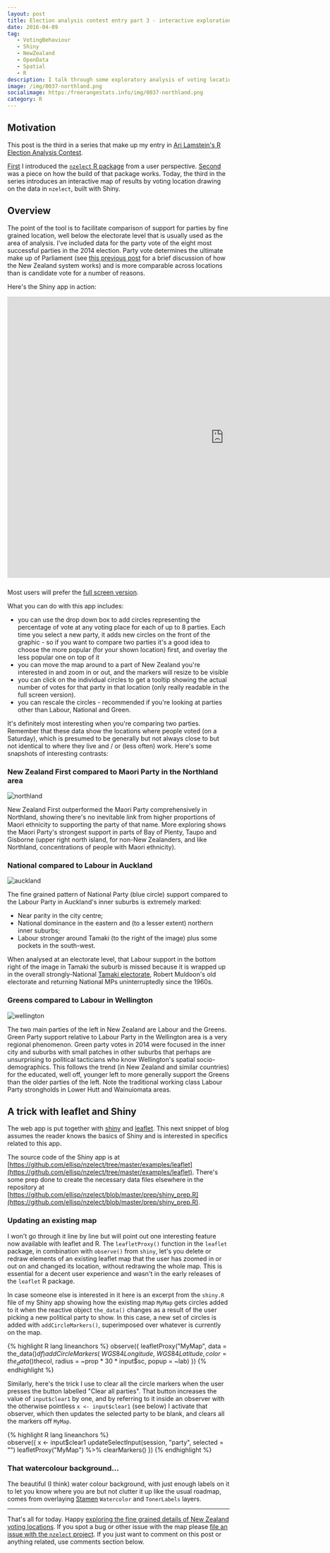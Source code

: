 ```yaml
---
layout: post
title: Election analysis contest entry part 3 - interactive exploration of voting locations with leaflet and Shiny
date: 2016-04-09
tag: 
   - VotingBehaviour
   - Shiny
   - NewZealand
   - OpenData
   - Spatial
   - R
description: I talk through some exploratory analysis of voting location with a Shiny application using the {nzelect} New Zealand General Election 2014 data.
image: /img/0037-northland.png
socialimage: https:/freerangestats.info/img/0037-northland.png
category: R
---
```

<style>
               #scaled-frame { width: 1400px; height: 910px; border: 0px; }
               #scaled-frame {
               zoom: 0.67;
               -moz-transform: scale(0.7);
               -moz-transform-origin: 0 0;
               -o-transform: scale(0.7);
               -o-transform-origin: 0 0;
               -webkit-transform: scale(0.7);
               -webkit-transform-origin: 0 0;
               overflow: hidden;
               }

               @media screen and (-webkit-min-device-pixel-ratio:0) {
               #scaled-frame  { zoom: 1;  }
               }
</style>
## Motivation
This post is the third in a series that make up my entry in [Ari Lamstein's R Election Analysis Contest](http://www.arilamstein.com/blog/2016/03/28/announcing-r-election-analysis-contest/).  

[First](/blog/2016/04/03/nzelect1.html) I introduced the [`nzelect` R package](https://github.com/ellisp/nzelect) from a user perspective.  [Second](/blog/2016/04/04/nzelect2.html) was a piece on how the build of that package works.  Today, the third in the series introduces an interactive map of results by voting location drawing on the data in `nzelect`, built with Shiny.

## Overview
The point of the tool is to facilitate comparison of support for parties by fine grained location, well below the electorate level that is usually used as the area of analysis. I've included data for the party vote of the eight most successful parties in the 2014 election.  Party vote determines the ultimate make up of Parliament (see [this previous post](/blog/2016/04/03/nzelect1.html) for a brief discussion of how the New Zealand system works) and is more comparable across locations than is candidate vote for a number of reasons.

Here's the Shiny app in action:
<div style="height: 647px">
<iframe id="scaled-frame" width="980" src="https://ellisp.shinyapps.io/NZ-general-election-2014/" style = "overflow-y: hidden;"></iframe>
</div>

Most users will prefer the [full screen version](https://ellisp.shinyapps.io/NZ-general-election-2014/).

What you can do with this app includes:

* you can use the drop down box to add circles representing the percentage of vote at any voting place for each of up to 8 parties.  Each time you select a new party, it adds new circles on the front of the graphic - so if you want to compare two parties it's a good idea to choose the more popular (for your shown location) first, and overlay the less popular one on top of it
* you can move the map around to a part of New Zealand you're interested in and zoom in or out, and the markers will resize to be visible
* you can click on the individual circles to get a tooltip showing the actual number of votes for that party in that location (only really readable in the full screen version).
* you can rescale the circles - recommended if you're looking at parties other than Labour, National and Green.

It's definitely most interesting when you're comparing two parties.  Remember that these data show the locations where people voted (on a Saturday), which is presumed to be generally but not always close to but not identical to where they live and / or (less often) work.  Here's some snapshots of interesting contrasts:

### New Zealand First compared to Maori Party in the Northland area  
![northland](/img/0037-northland.png)

New Zealand First outperformed the Maori Party comprehensively in Northland, showing there's no inevitable link from higher proportions of Maori ethnicity to supporting the party of that name.  More exploring shows the Maori Party's strongest support in parts of Bay of Plenty, Taupo and Gisborne (upper right north island, for non-New Zealanders, and like Northland, concentrations of people with Maori ethnicity).

### National compared to Labour in Auckland
![auckland](/img/0037-auckland.png)

The fine grained pattern of National Party (blue circle) support compared to the Labour Party in Auckland's inner suburbs is extremely marked:

* Near parity in the city centre; 
* National dominance in the eastern and (to a lesser extent) northern inner suburbs; 
* Labour stronger around Tamaki (to the right of the image) plus some pockets in the south-west.  

When analysed at an electorate level, that Labour support in the bottom right of the image in Tamaki the suburb is missed because it is wrapped up in the overall strongly-National [Tamaki electorate](https://en.wikipedia.org/wiki/T%C4%81maki_(New_Zealand_electorate)), Robert Muldoon's old electorate and returning National MPs uninterruptedly since the 1960s.

### Greens compared to Labour in Wellington
![wellington](/img/0037-wellington.png)

The two main parties of the left in New Zealand are Labour and the Greens.  Green Party support relative to Labour Party in the Wellington area is a very regional phenomenon.   Green party votes in 2014 were focused in the inner city and suburbs with small patches in other suburbs that perhaps are unsurprising to political tacticians who know Wellington's spatial socio-demographics.  This follows the trend (in New Zealand and similar countries) for the educated, well off, younger left to more generally support the Greens than the older parties of the left.  Note the traditional working class Labour Party strongholds in Lower Hutt and Wainuiomata areas.

## A trick with leaflet and Shiny
The web app is put together with [shiny](http://shiny.rstudio.com/) and [leaflet](https://rstudio.github.io/leaflet/).  This next snippet of blog assumes the reader knows the basics of Shiny and is interested in specifics related to this app.

The source code of the Shiny app is at [https://github.com/ellisp/nzelect/tree/master/examples/leaflet](https://github.com/ellisp/nzelect/tree/master/examples/leaflet).  There's some prep done to create the necessary data files elsewhere in the repository at [https://github.com/ellisp/nzelect/blob/master/prep/shiny_prep.R](https://github.com/ellisp/nzelect/blob/master/prep/shiny_prep.R).  

### Updating an existing map
I won't go through it line by line but will point out one interesting feature now available with leaflet and R.  The `leafletProxy()` function in the `leaflet` package, in combination with `observe()` from `shiny`, let's you delete or redraw elements of an existing leaflet map that the user has zoomed in or out on and changed its location, without redrawing the whole map.  This is essential for a decent user experience and wasn't in the early releases of the `leaflet` R package.

In case someone else is interested in it here is an excerpt from the `shiny.R` file of my Shiny app showing how the existing map `MyMap` gets circles added to it when the reactive object `the_data()` changes as a result of the user picking a new political party to show.  In this case, a new set of circles is added with `addCircleMarkers()`, superimposed over whatever is currently on the map.

{% highlight R lang lineanchors %}
observe({
     leafletProxy("MyMap", data = the_data()$df) %>%
            addCircleMarkers(~WGS84Longitude, 
                             ~WGS84Latitude,
                             color = the_data()$thecol,
                             radius = ~prop * 30 * input$sc,
                             popup = ~lab) 
    })
{% endhighlight %}    

Similarly, here's the trick I use to clear all the circle markers when the user presses the button labelled "Clear all parties".  That button increases the value of `input$clear1` by one, and by referring to it inside an observer with the otherwise pointless `x <- input$clear1` (see below) I activate that observer, which then updates the selected party to be blank, and clears all the markers off `MyMap`.

{% highlight R lang lineanchors %}    
    observe({
        x <- input$clear1
        updateSelectInput(session, "party", selected = "")
        leafletProxy("MyMap") %>% clearMarkers()
    })
{% endhighlight %}    

### That watercolour background...
The beautiful (I think) water colour background, with just enough labels on it to let you know where you are but not clutter it up like the usual roadmap, comes from overlaying [Stamen](http://maps.stamen.com/#terrain/12/37.7706/-122.3782) `Watercolor` and `TonerLabels` layers.

<hr>

That's all for today.  Happy [exploring the fine grained details of New Zealand voting locations](https://ellisp.shinyapps.io/NZ-general-election-2014/).  If you spot a bug or other issue with the map please [file an issue with the `nzelect` project](https://github.com/ellisp/nzelect/issues).  If you just want to comment on this post or anything related, use comments section below.
